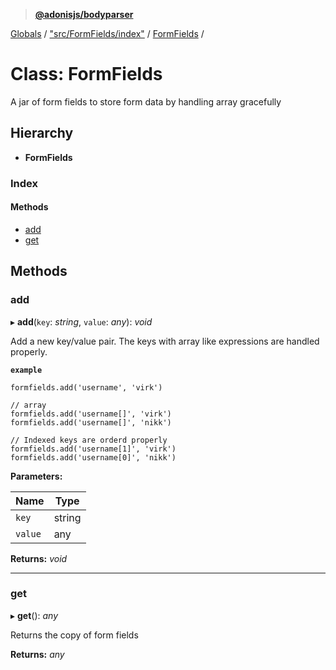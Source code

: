 > **[@adonisjs/bodyparser](../README.md)**

[Globals](../globals.md) / ["src/FormFields/index"](../modules/_src_formfields_index_.md) / [FormFields](_src_formfields_index_.formfields.md) /

# Class: FormFields

A jar of form fields to store form data by handling
array gracefully

## Hierarchy

* **FormFields**

### Index

#### Methods

* [add](_src_formfields_index_.formfields.md#add)
* [get](_src_formfields_index_.formfields.md#get)

## Methods

###  add

▸ **add**(`key`: *string*, `value`: *any*): *void*

Add a new key/value pair. The keys with array like
expressions are handled properly.

**`example`** 
```
formfields.add('username', 'virk')

// array
formfields.add('username[]', 'virk')
formfields.add('username[]', 'nikk')

// Indexed keys are orderd properly
formfields.add('username[1]', 'virk')
formfields.add('username[0]', 'nikk')
```

**Parameters:**

Name | Type |
------ | ------ |
`key` | string |
`value` | any |

**Returns:** *void*

___

###  get

▸ **get**(): *any*

Returns the copy of form fields

**Returns:** *any*